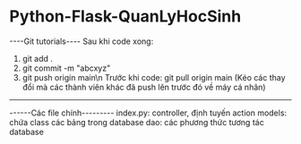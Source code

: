 # Python-Flask-QuanLyHocSinh

----Git tutorials----
Sau khi code xong: 
  1. git add .
  2. git commit -m "abcxyz"
  3. git push origin main\n
Trước khi code: git pull origin main (Kéo các thay đổi mà các thành viên khác đã push lên trước đó về máy cá nhân) 
-------------------------

------Các file chính---------
index.py: controller, định tuyến action
models: chứa class các bảng trong database
dao: các phương thức tương tác database
